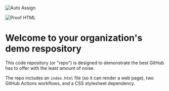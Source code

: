 ![Auto Assign](https://github.com/cwru-joe/demo-repository/actions/workflows/auto-assign.yml/badge.svg)

![Proof HTML](https://github.com/cwru-joe/demo-repository/actions/workflows/proof-html.yml/badge.svg)

# Welcome to your organization's demo respository
This code repository (or "repo") is designed to demonstrate the best GitHub has to offer with the least amount of noise.

The repo includes an `index.html` file (so it can render a web page), two GitHub Actions workflows, and a CSS stylesheet dependency.
